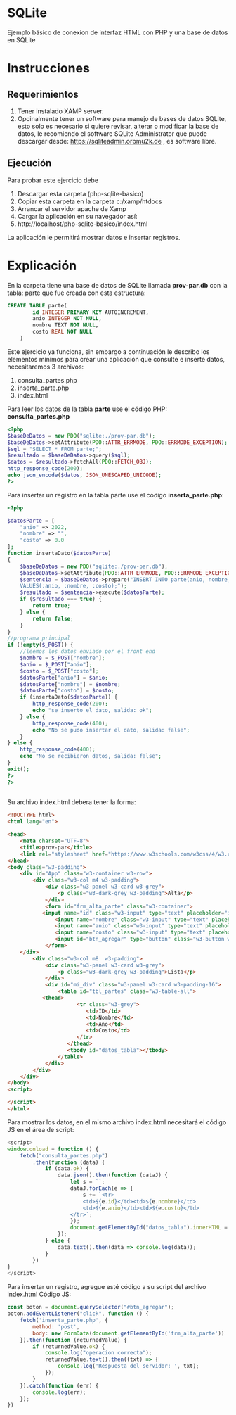 # SQLite
Ejemplo básico de conexion de interfaz HTML con PHP y una base de datos en SQLite

# Instrucciones
## Requerimientos
1. Tener instalado XAMP server.
2. Opcinalmente tener un software para manejo de bases de datos SQLite, esto solo es necesario si quiere revisar, alterar o modificar la base de datos, le recomiendo el software SQLite Administrator que puede descargar desde: https://sqliteadmin.orbmu2k.de , es software libre.

## Ejecución
Para probar este ejercicio debe
1. Descargar esta carpeta (php-sqlite-basico)
2. Copiar esta carpeta en la carpeta c:/xamp/htdocs
3. Arrancar el servidor apache de Xamp
4. Cargar la aplicación en su navegador así:
5. http://localhost/php-sqlite-basico/index.html

La aplicación le permitirá mostrar datos e insertar registros.

# Explicación
En la carpeta tiene una base de datos de SQLite llamada **prov-par.db** con la tabla:
parte que fue creada con esta estructura:
```sql
CREATE TABLE parte(
		id INTEGER PRIMARY KEY AUTOINCREMENT,
		anio INTEGER NOT NULL,
		nombre TEXT NOT NULL,
		costo REAL NOT NULL
	)
```
Este ejercicio ya funciona, sin embargo a continuación le describo los elementos mínimos para crear una aplicación que consulte e inserte datos, necesitaremos 3 archivos:
1. consulta_partes.php
2. inserta_parte.php
3. index.html

Para leer los datos de la tabla **parte** use el código PHP: **consulta_partes.php**
```php
<?php
$baseDeDatos = new PDO("sqlite:./prov-par.db");
$baseDeDatos->setAttribute(PDO::ATTR_ERRMODE, PDO::ERRMODE_EXCEPTION);
$sql = "SELECT * FROM parte;";
$resultado = $baseDeDatos->query($sql);
$datos = $resultado->fetchAll(PDO::FETCH_OBJ);
http_response_code(200);
echo json_encode($datos, JSON_UNESCAPED_UNICODE);
?>
```
Para insertar un registro en la tabla parte use el código **inserta_parte.php**:
```php
<?php

$datosParte = [
    "anio" => 2022,
    "nombre" => "",
    "costo" => 0.0
];
function insertaDato($datosParte)
{
    $baseDeDatos = new PDO("sqlite:./prov-par.db");
    $baseDeDatos->setAttribute(PDO::ATTR_ERRMODE, PDO::ERRMODE_EXCEPTION);
    $sentencia = $baseDeDatos->prepare("INSERT INTO parte(anio, nombre, costo)
	VALUES(:anio, :nombre, :costo);");
    $resultado = $sentencia->execute($datosParte);
    if ($resultado === true) {
        return true;
    } else {
        return false;
    }
}
//programa principal
if (!empty($_POST)) {
    //leemos los datos enviado por el front end
    $nombre = $_POST["nombre"];
    $anio = $_POST["anio"];
    $costo = $_POST["costo"];
    $datosParte["anio"] = $anio;
    $datosParte["nombre"] = $nombre;
    $datosParte["costo"] = $costo;
    if (insertaDato($datosParte)) {
        http_response_code(200);
        echo "se inserto el dato, salida: ok";
    } else {
        http_response_code(400);
        echo "No se pudo insertar el dato, salida: false";
    }
} else {
    http_response_code(400);
    echo "No se recibieron datos, salida: false";
}
exit();
?>
?>
    
```

Su archivo index.html debera tener la forma:
```html
<!DOCTYPE html>
<html lang="en">

<head>
    <meta charset="UTF-8">
    <title>prov-par</title>
    <link rel="stylesheet" href="https://www.w3schools.com/w3css/4/w3.css">
</head>
<body class="w3-padding">
    <div id="App" class="w3-container w3-row">
        <div class="w3-col m4 w3-padding">
            <div class="w3-panel w3-card w3-grey">
                <p class="w3-dark-grey w3-padding">Alta</p>
            </div>
            <form id="frm_alta_parte" class="w3-container">
	       <input name="id" class="w3-input" type="text" placeholder="id">
    	       <input name="nombre" class="w3-input" type="text" placeholder="nombre de la parte">
               <input name="anio" class="w3-input" type="text" placeholder="año de entrada al almacen">
               <input name="costo" class="w3-input" type="text" placeholder="costo de venta">
               <input id="btn_agregar" type="button" class="w3-button w3-white w3-border w3-border-blue" value="Agregar parte">
            </form>
	</div>
        <div class="w3-col m8  w3-padding">
            <div class="w3-panel w3-card w3-grey">
                <p class="w3-dark-grey w3-padding">Lista</p>
            </div>
            <div id="mi_div" class="w3-panel w3-card w3-padding-16">
                <table id="tbl_partes" class="w3-table-all">
		   <thead>
                      <tr class="w3-grey">
                         <td>ID</td>
                         <td>Nombre</td>
                         <td>Año</td>
                         <td>Costo</td>
                      </tr>
                   </thead>
                   <tbody id="datos_tabla"></tbody>
                </table>
            </div>
        </div>
    </div>
</body>
<script>

</script>
</html>
```

Para mostrar los datos, en el mismo archivo index.html necesitará el código JS en el área de script:
```javascript
<script>
window.onload = function () {
    fetch("consulta_partes.php")
        .then(function (data) {
            if (data.ok) {
                data.json().then(function (dataJ) {
                    let s = ``;
                    dataJ.forEach(e => {
                        s += `<tr>
                        <td>${e.id}</td><td>${e.nombre}</td>
                        <td>${e.anio}</td><td>${e.costo}</td>
                    </tr>`;
                    });
                    document.getElementById("datos_tabla").innerHTML = s;
                });
            } else {
                data.text().then(data => console.log(data));
            }
        })
}
</script>
```

Para insertar un registro, agregue esté código a su script del archivo index.html 
Código JS:
```javascript
const boton = document.querySelector("#btn_agregar");
boton.addEventListener("click", function () {
    fetch('inserta_parte.php', {
        method: 'post',
        body: new FormData(document.getElementById('frm_alta_parte'))
    }).then(function (returnedValue) {
        if (returnedValue.ok) {
            console.log("operacion correcta");
            returnedValue.text().then((txt) => {
                console.log('Respuesta del servidor: ', txt);
            });
        }
    }).catch(function (err) {
        console.log(err);
    });
})
```

